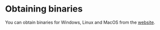 # Obtaining binaries

You can obtain binaries for Windows, Linux and MacOS from the
[website](https://snowemu.com/).
